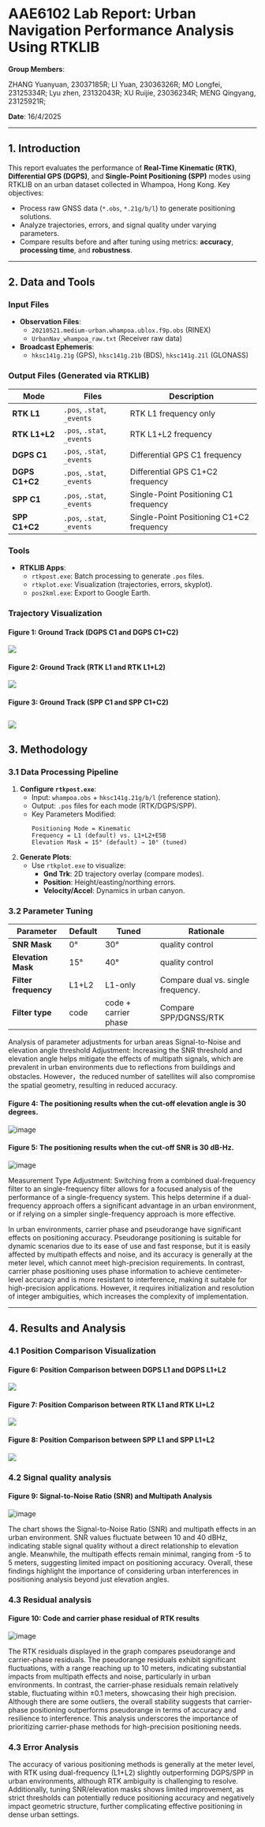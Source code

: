 # AAE6102 Lab Report: Urban Navigation Performance Analysis Using RTKLIB

**Group Members**:  

ZHANG Yuanyuan, 23037185R;
LI Yuan, 23036326R;
MO Longfei, 23125334R;
Lyu zhen, 23132043R;
XU Ruijie, 23036234R;
MENG Qingyang, 23125921R;

**Date**: 16/4/2025 

---
## 1. Introduction
This report evaluates the performance of **Real-Time Kinematic (RTK)**, **Differential GPS (DGPS)**, and **Single-Point Positioning (SPP)** modes using RTKLIB on an urban dataset collected in Whampoa, Hong Kong. Key objectives:  
- Process raw GNSS data (`*.obs`, `*.21g/b/l`) to generate positioning solutions.  
- Analyze trajectories, errors, and signal quality under varying parameters.  
- Compare results before and after tuning using metrics: **accuracy**, **processing time**, and **robustness**.
---
## 2. Data and Tools
### Input Files
- **Observation Files**:  
  - `20210521.medium-urban.whampoa.ublox.f9p.obs` (RINEX)  
  - `UrbanNav_whampoa_raw.txt` (Receiver raw data)  
- **Broadcast Ephemeris**:  
  - `hksc141g.21g` (GPS), `hksc141g.21b` (BDS), `hksc141g.21l` (GLONASS)  

### Output Files (Generated via RTKLIB)
| Mode          | Files | Description |
|---------------|-------|-------------|
| **RTK L1**    | `.pos`, `.stat`, `_events` | RTK L1 frequency only |
| **RTK L1+L2** | `.pos`, `.stat`, `_events` |  RTK L1+L2 frequency |
| **DGPS C1**   | `.pos`, `.stat`, `_events` | Differential GPS C1 frequency |
| **DGPS C1+C2**   | `.pos`, `.stat`, `_events` | Differential GPS C1+C2 frequency |
| **SPP C1**       | `.pos`, `.stat`, `_events` | Single-Point Positioning C1 frequency |
| **SPP C1+C2**       | `.pos`, `.stat`, `_events` | Single-Point Positioning C1+C2 frequency |
### Tools
- **RTKLIB Apps**:  
  - `rtkpost.exe`: Batch processing to generate `.pos` files.  
  - `rtkplot.exe`: Visualization (trajectories, errors, skyplot).  
  - `pos2kml.exe`: Export to Google Earth.  
### Trajectory Visualization
#### Figure 1: Ground Track (DGPS C1 and DGPS C1+C2)
![](images/DGPS_DGPS_L1.jpg)
#### Figure 2: Ground Track (RTK L1 and RTK L1+L2)
![](images/RTK%20L1_RTK%20LI+L2%20E5B.jpg)
#### Figure 3: Ground Track (SPP C1 and SPP C1+C2)
![](images/SPP_SPP%20L1.jpg)
---
## 3. Methodology
### 3.1 Data Processing Pipeline
1. **Configure `rtkpost.exe`**:  
   - Input: `whampoa.obs` + `hksc141g.21g/b/l` (reference station).  
   - Output: `.pos` files for each mode (RTK/DGPS/SPP).  
   - Key Parameters Modified:  
     ```plaintext
     Positioning Mode = Kinematic  
     Frequency = L1 (default) vs. L1+L2+E5B
     Elevation Mask = 15° (default) → 10° (tuned)  
     ```
2. **Generate Plots**:  
   - Use `rtkplot.exe` to visualize:  
     - **Gnd Trk**: 2D trajectory overlay (compare modes).  
     - **Position**: Height/easting/northing errors.  
     - **Velocity/Accel**: Dynamics in urban canyon.  
### 3.2 Parameter Tuning
| Parameter         | Default | Tuned | Rationale |
|-------------------|---------|-------|-----------|
| **SNR Mask** | 0° | 30° | quality control |
| **Elevation Mask** | 15° | 40° | quality control |
| **Filter frequency** | L1+L2 | L1-only | Compare dual vs. single frequency. |
| **Filter type** | code | code + carrier phase | Compare SPP/DGNSS/RTK |

Analysis of parameter adjustments for urban areas
Signal-to-Noise and elevation angle threshold Adjustment:
Increasing the SNR threshold and elevation angle helps mitigate the effects of multipath signals, which are prevalent in urban environments due to reflections from buildings and obstacles. However，the reduced number of satellites will also compromise the spatial geometry, resulting in reduced accuracy.

#### Figure 4: The positioning results when the cut-off elevation angle is 30 degrees.

![image](https://github.com/user-attachments/assets/4bfcf625-6a3a-45be-b54a-f5b9c8d1ba9d)

#### Figure 5: The positioning results when the cut-off SNR is 30 dB-Hz.
![image](https://github.com/user-attachments/assets/36070ea8-3516-4e2c-9237-e4ebdc5e8f6e)



Measurement Type Adjustment:
Switching from a combined dual-frequency filter to an single-frequency filter allows for a focused analysis of the performance of a single-frequency system. This helps determine if a dual-frequency approach offers a significant advantage in an urban environment, or if relying on a simpler single-frequency approach is more effective.

In urban environments, carrier phase and pseudorange have significant effects on positioning accuracy. Pseudorange positioning is suitable for dynamic scenarios due to its ease of use and fast response, but it is easily affected by multipath effects and noise, and its accuracy is generally at the meter level, which cannot meet high-precision requirements. In contrast, carrier phase positioning uses phase information to achieve centimeter-level accuracy and is more resistant to interference, making it suitable for high-precision applications. However, it requires initialization and resolution of integer ambiguities, which increases the complexity of implementation.

---
## 4. Results and Analysis
### 4.1 Position Comparison Visualization
#### Figure 6: Position Comparison between DGPS L1 and DGPS L1+L2
![](images/DGPS_DGPS_L1_position.jpg)
#### Figure 7: Position Comparison between RTK L1 and RTK LI+L2
![](images/RTK%20L1_RTK%20LI+L2%20E5B_position.jpg)
#### Figure 8: Position Comparison between SPP L1 and SPP L1+L2
![](images/SPP_SPP%20L1%20position.jpg)

### 4.2 Signal quality analysis
#### Figure 9: Signal-to-Noise Ratio (SNR) and Multipath Analysis
![image](https://github.com/user-attachments/assets/efcf2531-30a1-4c50-a971-87b4a990e79d)

The chart shows the Signal-to-Noise Ratio (SNR) and multipath effects in an urban environment. SNR values fluctuate between 10 and 40 dBHz, indicating stable signal quality without a direct relationship to elevation angle. Meanwhile, the multipath effects remain minimal, ranging from -5 to 5 meters, suggesting limited impact on positioning accuracy. Overall, these findings highlight the importance of considering urban interferences in positioning analysis beyond just elevation angles.

### 4.3 Residual analysis
#### Figure 10: Code and carrier phase residual of RTK results
![image](https://github.com/user-attachments/assets/e70e9c8d-4acb-4b0d-944b-f6aaec5e023f)

The RTK residuals displayed in the graph compares pseudorange and carrier-phase residuals. The pseudorange residuals exhibit significant fluctuations, with a range reaching up to 10 meters, indicating substantial impacts from multipath effects and noise, particularly in urban environments. In contrast, the carrier-phase residuals remain relatively stable, fluctuating within ±0.1 meters, showcasing their high precision. Although there are some outliers, the overall stability suggests that carrier-phase positioning outperforms pseudorange in terms of accuracy and resilience to interference. This analysis underscores the importance of prioritizing carrier-phase methods for high-precision positioning needs.


### 4.3 Error Analysis

The accuracy of various positioning methods is generally at the meter level, with RTK using dual-frequency (L1+L2) slightly outperforming DGPS/SPP in urban environments, although RTK ambiguity is challenging to resolve. Additionally, tuning SNR/elevation masks shows limited improvement, as strict thresholds can potentially reduce positioning accuracy and negatively impact geometric structure, further complicating effective positioning in dense urban settings.
